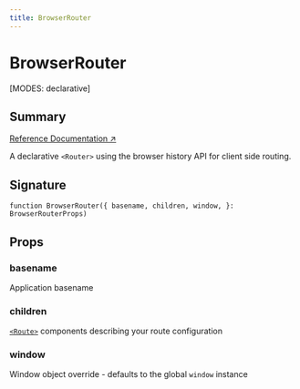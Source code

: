 ```yaml
---
title: BrowserRouter
---
```


# BrowserRouter

<!--
⚠️ ⚠️ IMPORTANT ⚠️ ⚠️ 

Thank you for helping improve our documentation!

This file is auto-generated from the JSDoc comments in the source
code, so please edit the JSDoc comments in the file below and this
file will be re-generated once those changes are merged.

https://github.com/remix-run/react-router/blob/main/packages/react-router/lib/dom/lib.tsx
-->

[MODES: declarative]

## Summary

[Reference Documentation ↗](https://api.reactrouter.com/v7/functions/react_router.BrowserRouter.html)

A declarative `<Router>` using the browser history API for client side routing.

## Signature

```tsx
function BrowserRouter({ basename, children, window, }: BrowserRouterProps)
```

## Props

### basename

Application basename

### children

[`<Route>`](../components/Route) components describing your route configuration

### window

Window object override - defaults to the global `window` instance

